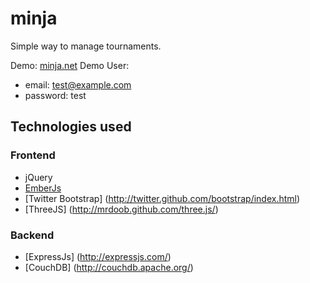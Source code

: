 minja
=====

Simple way to manage tournaments. 

Demo: [minja.net](http://www.minja.net)
Demo User:
* email: test@example.com 
* password: test


## Technologies used

### Frontend
-  jQuery
-  [EmberJs](http://emberjs.com/)
-  [Twitter Bootstrap] (http://twitter.github.com/bootstrap/index.html)
-  [ThreeJS] (http://mrdoob.github.com/three.js/)

### Backend
-  [ExpressJs] (http://expressjs.com/)
-  [CouchDB] (http://couchdb.apache.org/)
